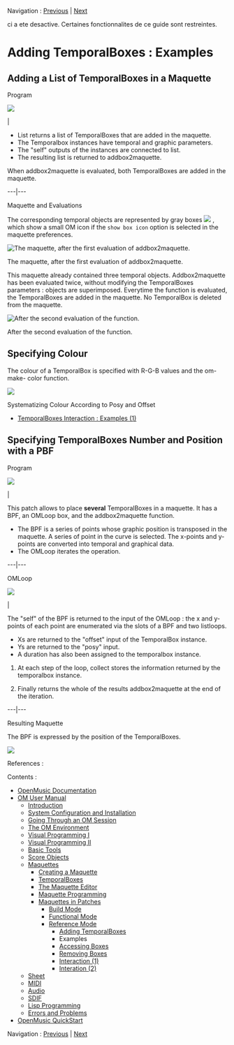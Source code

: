 Navigation : [Previous](addprocedure "page précédente\(Adding
TemporalBoxes\)") | [Next](REF3 "Next\(Accessing
Boxes\)")

ci a ete desactive. Certaines fonctionnalites de ce guide sont restreintes.

# Adding TemporalBoxes : Examples

## Adding a List of TemporalBoxes in a Maquette

Program

![](../res/addingbox.png)

|

  * List returns a list of TemporalBoxes that are added in the maquette. 
  * The Temporalbox instances have temporal and graphic parameters. 
  * The "self" outputs of the instances are connected to list. 
  * The resulting list is returned to addbox2maquette. 

When addbox2maquette is evaluated, both TemporalBoxes are added in the
maquette.  
  
---|---  
  
Maquette and Evaluations

The corresponding temporal objects are represented by gray boxes
![](../res/boxadded_icon.png) , which show a small OM icon if the `show box
icon` option is selected in the maquette preferences.

![The maquette, after the first evaluation of
addbox2maquette.](../res/addedboxxes.png)

The maquette, after the first evaluation of addbox2maquette.

This maquette already contained three temporal objects. Addbox2maquette has
been evaluated twice, without modifying the TemporalBoxes parameters : objects
are superimposed. Everytime the function is evaluated, the TemporalBoxes are
added in the maquette. No TemporalBox is deleted from the maquette.

![After the second evaluation of the function.](../res/addedboxxes1.png)

After the second evaluation of the function.

## Specifying Colour

The colour of a TemporalBox is specified with R-G-B values and the om-make-
color function.

![](../res/changecolour_2.png)

Systematizing Colour According to Posy and Offset

  * [TemporalBoxes Interaction : Examples (1)](REF5)

## Specifying TemporalBoxes Number and Position with a PBF

Program

![](../res/A2.png)

|

This patch allows to place  **several** TemporalBoxes in a maquette. It has a
BPF, an OMLoop box, and the addbox2maquette function.

  * The BPF is a series of points whose graphic position is transposed in the maquette. A series of point in the curve is selected. The x-points and y-points are converted into temporal and graphical data.
  * The OMLoop iterates the operation. 

  
  
---|---  
  
OMLoop

![](../res/A4.png)

|

The "self" of the BPF is returned to the input of the OMLoop : the x and
y-points of each point are enumerated via the slots of a BPF and two
listloops.

  * Xs are returned to the "offset" input of the TemporalBox instance. 
  * Ys are returned to the "posy" input.
  * A duration has also been assigned to the temporalbox instance.

  1. At each step of the loop, collect stores the information returned by the temporalbox instance. 

  2. Finally returns the whole of the results addbox2maquette at the end of the iteration. 

  
  
---|---  
  
Resulting Maquette

The BPF is expressed by the position of the TemporalBoxes.

![](../res/resultBPF.png)

References :

Contents :

  * [OpenMusic Documentation](OM-Documentation)
  * [OM User Manual](OM-User-Manual)
    * [Introduction](00-Contents)
    * [System Configuration and Installation](Installation)
    * [Going Through an OM Session](Goingthrough)
    * [The OM Environment](Environment)
    * [Visual Programming I](BasicVisualProgramming)
    * [Visual Programming II](AdvancedVisualProgramming)
    * [Basic Tools](BasicObjects)
    * [Score Objects](ScoreObjects)
    * [Maquettes](Maquettes)
      * [Creating a Maquette](Maquette)
      * [TemporalBoxes](TemporalBoxes)
      * [The Maquette Editor](Editor)
      * [Maquette Programming](Programming%20Maquette)
      * [Maquettes in Patches](Maquettes%20in%20Patches)
        * [Build Mode](Build)
        * [Functional Mode](Maquettes%20in%20Patches1)
        * [Reference Mode](Maquettes%20in%20Patches2)
          * [Adding TemporalBoxes](addprocedure)
          * Examples
          * [Accessing Boxes](REF3)
          * [Removing Boxes](REF4)
          * [Interaction (1)](REF5)
          * [Interation (2)](Intercation2)
    * [Sheet](Sheet)
    * [MIDI](MIDI)
    * [Audio](Audio)
    * [SDIF](SDIF)
    * [Lisp Programming](Lisp)
    * [Errors and Problems](errors)
  * [OpenMusic QuickStart](QuickStart-Chapters)

Navigation : [Previous](addprocedure "page précédente\(Adding
TemporalBoxes\)") | [Next](REF3 "Next\(Accessing
Boxes\)")

